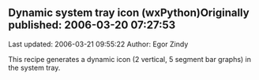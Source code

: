 ## Dynamic system tray icon (wxPython)Originally published: 2006-03-20 07:27:53 
Last updated: 2006-03-21 09:55:22 
Author: Egor Zindy 
 
This recipe generates a dynamic icon (2 vertical, 5 segment bar graphs) in the system tray.